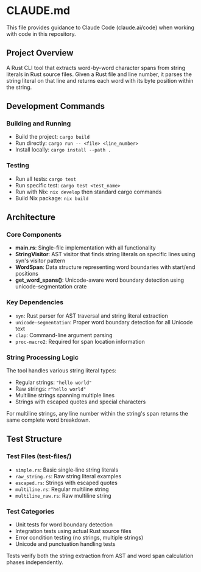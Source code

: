 # CLAUDE.md

This file provides guidance to Claude Code (claude.ai/code) when working with code in this repository.

## Project Overview

A Rust CLI tool that extracts word-by-word character spans from string literals in Rust source files. Given a Rust file and line number, it parses the string literal on that line and returns each word with its byte position within the string.

## Development Commands

### Building and Running
- Build the project: `cargo build`
- Run directly: `cargo run -- <file> <line_number>`
- Install locally: `cargo install --path .`

### Testing
- Run all tests: `cargo test`
- Run specific test: `cargo test <test_name>`
- Run with Nix: `nix develop` then standard cargo commands
- Build Nix package: `nix build`

## Architecture

### Core Components
- **main.rs**: Single-file implementation with all functionality
- **StringVisitor**: AST visitor that finds string literals on specific lines using syn's visitor pattern
- **WordSpan**: Data structure representing word boundaries with start/end positions
- **get_word_spans()**: Unicode-aware word boundary detection using unicode-segmentation crate

### Key Dependencies
- `syn`: Rust parser for AST traversal and string literal extraction
- `unicode-segmentation`: Proper word boundary detection for all Unicode text
- `clap`: Command-line argument parsing
- `proc-macro2`: Required for span location information

### String Processing Logic
The tool handles various string literal types:
- Regular strings: `"hello world"`
- Raw strings: `r"hello world"`  
- Multiline strings spanning multiple lines
- Strings with escaped quotes and special characters

For multiline strings, any line number within the string's span returns the same complete word breakdown.

## Test Structure

### Test Files (test-files/)
- `simple.rs`: Basic single-line string literals
- `raw_string.rs`: Raw string literal examples
- `escaped.rs`: Strings with escaped quotes
- `multiline.rs`: Regular multiline string
- `multiline_raw.rs`: Raw multiline string

### Test Categories
- Unit tests for word boundary detection
- Integration tests using actual Rust source files
- Error condition testing (no strings, multiple strings)
- Unicode and punctuation handling tests

Tests verify both the string extraction from AST and word span calculation phases independently.